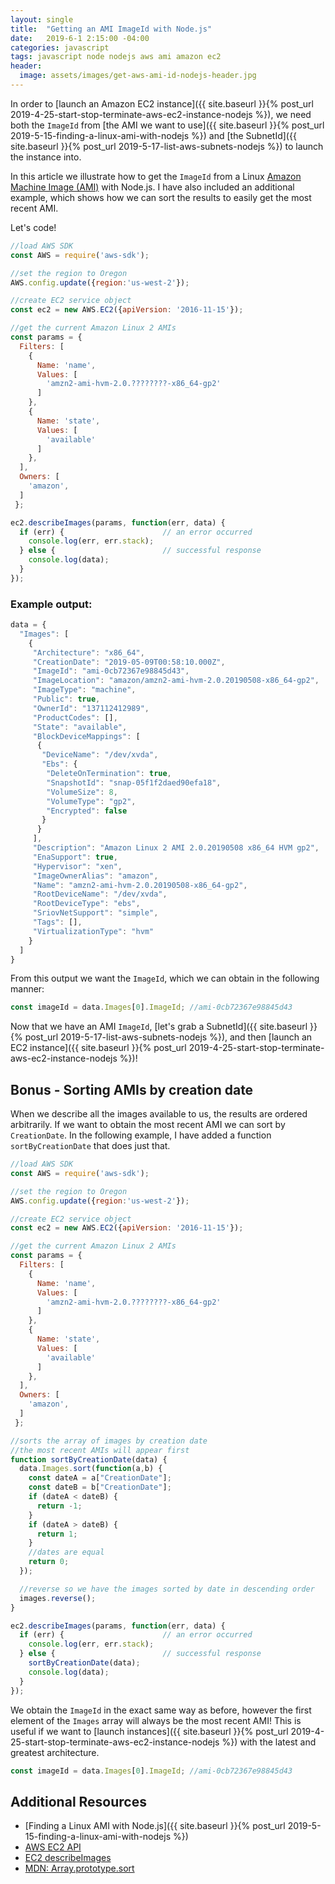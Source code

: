 ```yaml
---
layout: single
title:  "Getting an AMI ImageId with Node.js"
date:   2019-6-1 2:15:00 -04:00
categories: javascript
tags: javascript node nodejs aws ami amazon ec2
header:
  image: assets/images/get-aws-ami-id-nodejs-header.jpg
---
```

In order to [launch an Amazon EC2 instance]({{ site.baseurl }}{% post_url 2019-4-25-start-stop-terminate-aws-ec2-instance-nodejs %}), we need both the `ImageId` from [the AMI we want to use]({{ site.baseurl }}{% post_url 2019-5-15-finding-a-linux-ami-with-nodejs %}) and [the SubnetId]({{ site.baseurl }}{% post_url 2019-5-17-list-aws-subnets-nodejs %}) to launch the instance into.

In this article we illustrate how to get the `ImageId` from a Linux [Amazon Machine Image (AMI)](https://docs.aws.amazon.com/AWSEC2/latest/UserGuide/AMIs.html) with Node.js.  I have also included an additional example, which shows how we can sort the results to easily get the most recent AMI.

Let's code!

```javascript
//load AWS SDK
const AWS = require('aws-sdk');

//set the region to Oregon
AWS.config.update({region:'us-west-2'});

//create EC2 service object
const ec2 = new AWS.EC2({apiVersion: '2016-11-15'});

//get the current Amazon Linux 2 AMIs
const params = {
  Filters: [
    {
      Name: 'name',
      Values: [
        'amzn2-ami-hvm-2.0.????????-x86_64-gp2'
      ]
    },
    {
      Name: 'state',
      Values: [
        'available'
      ]
    },
  ],
  Owners: [
    'amazon',
  ]  
 };

ec2.describeImages(params, function(err, data) {
  if (err) {                      // an error occurred
    console.log(err, err.stack);  
  } else {                        // successful response
    console.log(data);
  }  
});
```

### Example output:
```javascript
data = {
  "Images": [
    {
     "Architecture": "x86_64",
     "CreationDate": "2019-05-09T00:58:10.000Z",
     "ImageId": "ami-0cb72367e98845d43",
     "ImageLocation": "amazon/amzn2-ami-hvm-2.0.20190508-x86_64-gp2",
     "ImageType": "machine",
     "Public": true,
     "OwnerId": "137112412989",
     "ProductCodes": [],
     "State": "available",
     "BlockDeviceMappings": [
      {
       "DeviceName": "/dev/xvda",
       "Ebs": {
        "DeleteOnTermination": true,
        "SnapshotId": "snap-05f1f2daed90efa18",
        "VolumeSize": 8,
        "VolumeType": "gp2",
        "Encrypted": false
       }
      }
     ],
     "Description": "Amazon Linux 2 AMI 2.0.20190508 x86_64 HVM gp2",
     "EnaSupport": true,
     "Hypervisor": "xen",
     "ImageOwnerAlias": "amazon",
     "Name": "amzn2-ami-hvm-2.0.20190508-x86_64-gp2",
     "RootDeviceName": "/dev/xvda",
     "RootDeviceType": "ebs",
     "SriovNetSupport": "simple",
     "Tags": [],
     "VirtualizationType": "hvm"
    }
  ]
}
```

From this output we want the `ImageId`, which we can obtain in the following manner:
```javascript
const imageId = data.Images[0].ImageId; //ami-0cb72367e98845d43
```

Now that we have an AMI `ImageId`, [let's grab a SubnetId]({{ site.baseurl }}{% post_url 2019-5-17-list-aws-subnets-nodejs %}), and then [launch an EC2 instance]({{ site.baseurl }}{% post_url 2019-4-25-start-stop-terminate-aws-ec2-instance-nodejs %})!

## Bonus - Sorting AMIs by creation date
When we describe all the images available to us, the results are ordered arbitrarily. If we want to obtain the most recent AMI we can sort by `CreationDate`. In the following example, I have added a function `sortByCreationDate` that does just that.

```javascript
//load AWS SDK
const AWS = require('aws-sdk');

//set the region to Oregon
AWS.config.update({region:'us-west-2'});

//create EC2 service object
const ec2 = new AWS.EC2({apiVersion: '2016-11-15'});

//get the current Amazon Linux 2 AMIs
const params = {
  Filters: [
    {
      Name: 'name',
      Values: [
        'amzn2-ami-hvm-2.0.????????-x86_64-gp2'
      ]
    },
    {
      Name: 'state',
      Values: [
        'available'
      ]
    },
  ],
  Owners: [
    'amazon',
  ]  
 };

//sorts the array of images by creation date
//the most recent AMIs will appear first
function sortByCreationDate(data) {
  data.Images.sort(function(a,b) {
    const dateA = a["CreationDate"];
    const dateB = b["CreationDate"];
    if (dateA < dateB) {
      return -1;
    }
    if (dateA > dateB) {
      return 1;
    }
    //dates are equal
    return 0;
  });

  //reverse so we have the images sorted by date in descending order
  images.reverse();
}

ec2.describeImages(params, function(err, data) {
  if (err) {                      // an error occurred
    console.log(err, err.stack);  
  } else {                        // successful response
    sortByCreationDate(data);
    console.log(data);
  }  
});
```

We obtain the `ImageId` in the exact same way as before, however the first element of the `Images` array will always be the most recent AMI! This is useful if we want to [launch instances]({{ site.baseurl }}{% post_url 2019-4-25-start-stop-terminate-aws-ec2-instance-nodejs %}) with the latest and greatest architecture.
```javascript
const imageId = data.Images[0].ImageId; //ami-0cb72367e98845d43
```

## Additional Resources
- [Finding a Linux AMI with Node.js]({{ site.baseurl }}{% post_url 2019-5-15-finding-a-linux-ami-with-nodejs %})
- [AWS EC2 API](https://docs.aws.amazon.com/AWSJavaScriptSDK/latest/AWS/EC2.html)
- [EC2 describeImages](https://docs.aws.amazon.com/AWSJavaScriptSDK/latest/AWS/EC2.html#describeImages-property)
- [MDN: Array.prototype.sort](https://developer.mozilla.org/en-US/docs/Web/JavaScript/Reference/Global_Objects/Array/sort)
